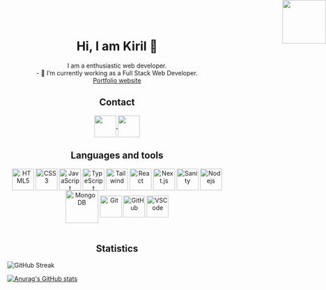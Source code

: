 <h1 align="center">Hi, I am Kiril 👋</h1>

<p align="center">
I am a enthusiastic web developer. <br />
- 🌱 I’m currently working as a Full Stack Web Developer. <br />
<a href="https://pavlov.mk/">Portfolio website</a>
</p>

<p align="center">
<img align="center" src="https://user-images.githubusercontent.com/20521233/162415803-5b3be960-fa1c-4289-9096-ad619c7fd31d.gif" height="100" style="position:fixed; top:0px; right:0px;" />
</p>

<h2 align="center">Contact</h2>
<div align="center">
  <a href="mailto:kire_p@yahoo.com">
    <img align="center" src="https://user-images.githubusercontent.com/20521233/162431057-69fb58c1-e62f-4cbf-a125-c93ed1c96279.png" height="50" />
  </a>
  <a href="https://www.linkedin.com/in/kiril-pavlov/">
    <img align="center" src="https://user-images.githubusercontent.com/20521233/162432724-6c328880-bf4f-4b05-8dab-d7c573e462df.png" height="50" />
  </a>
</div>

<h2 align="center">Languages and tools</h2>
<div align="center">
  <img align="center" src="https://user-images.githubusercontent.com/20521233/162416782-960a5f91-61e1-4776-a904-dcba015d2757.png" height="50" alt="HTML5"/>
  <img align="center" src="https://user-images.githubusercontent.com/20521233/162417255-09660395-8d5c-47db-8600-87672ee67605.png" height="50" alt="CSS3" />
  <img align="center" src="https://user-images.githubusercontent.com/20521233/162422318-366d12fa-6ed4-4726-9599-0612b75d9342.png" height="50" alt="JavaScript"/>
  <img align="center" src="https://profilinator.rishav.dev/skills-assets/typescript-original.svg" height="50" alt="TypeScript"/>
  <img align="center" src="https://user-images.githubusercontent.com/20521233/211316059-75bbcd1d-ed12-4681-864a-92236db34d9c.png" height="50" alt="Tailwind"/>
  <img align="center" src="https://user-images.githubusercontent.com/20521233/162425992-18024120-3db8-4b6b-b4d6-53121617f742.png" height="50" alt="React" />
  <img align="center" src="https://pulkitgangwar.gallerycdn.vsassets.io/extensions/pulkitgangwar/nextjs-snippets/1.0.1/1678968590213/Microsoft.VisualStudio.Services.Icons.Default" height="50" width="50" alt="Next.js"/>
  <img align="center" src="https://www.sanity.io/static/images/logo_rounded_square.png" height="50" alt="Sanity" />
  <img align="center" src="https://user-images.githubusercontent.com/20521233/211317386-5aa4b06b-00d3-4b43-bc0e-57f9f6d4e74b.svg" height="50" alt="Nodejs" />
  <img align="center" src="https://user-images.githubusercontent.com/20521233/211317406-59de3b72-fae2-4486-b773-9d3c14c41ecc.svg" width="75" alt="MongoDB" />
  <img align="center" src="https://user-images.githubusercontent.com/20521233/211316788-508243bf-8c75-4275-9984-431bc512c535.svg" height="50" alt="Git"/>
  <img align="center" src="https://user-images.githubusercontent.com/20521233/162429537-c7f7fd1b-d0bc-43e3-b635-bb32d162fca2.png" height="50" alt="GitHub"/>
  <img align="center" src="https://user-images.githubusercontent.com/20521233/211317104-4edc674a-db09-4338-8a05-019e93b278e2.svg" height="50" alt="VSCode"/>


</div>
<br />

<h2 align="center">Statistics</h2>


  ![GitHub Streak](https://github-readme-streak-stats.herokuapp.com?user=Kiril-Pavlov&theme=vision-friendly-dark&date_format=j%20M%5B%20Y%5D)
  
  [![Anurag's GitHub stats](https://github-readme-stats.vercel.app/api?username=Kiril-Pavlov)](https://github.com/anuraghazra/github-readme-stats)
  

